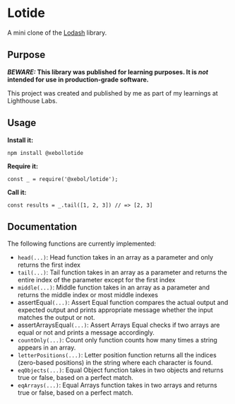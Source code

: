 # Lotide

A mini clone of the [Lodash](https://lodash.com) library.

## Purpose

**_BEWARE:_ This library was published for learning purposes. It is _not_ intended for use in production-grade software.**

This project was created and published by me as part of my learnings at Lighthouse Labs. 

## Usage

**Install it:**

`npm install @xebollotide`

**Require it:**

`const _ = require('@xebol/lotide');`

**Call it:**

`const results = _.tail([1, 2, 3]) // => [2, 3]`

## Documentation

The following functions are currently implemented:

* `head(...)`: Head function takes in an array as a parameter and only returns the first index
* `tail(...)`: Tail function takes in an array as a parameter and returns the entire index of the parameter except for the first index
* `middle(...)`: Middle function takes in an array as a parameter and returns the middle index or most middle indexes 
* assertEqual`(...)`: Assert Equal function compares the actual output and expected output and prints appropriate message whether the input matches the output or not.
* assertArraysEqual`(...)`: Assert Arrays Equal checks if two arrays are equal or not and prints a message accordingly.
* `countOnly(...)`: Count only function counts how many times a string appears in an array.
* `letterPositions(...)`: Letter position function returns all the indices (zero-based positions) in the string where each character is found.
* `eqObjects(...)`: Equal Object function takes in two objects and returns true or false, based on a perfect match.
* `eqArrays(...)`: Equal Arrays function takes in two arrays and returns true or false, based on a perfect match.